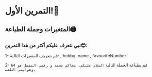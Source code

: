 # التمرين الأول!🌟
## المتغيرات وجملة الطباعة🖨

### نبي نتعرف عليكم أكثر من هذا التمرين😍:
1- قم بتعريف المتغيرات التالية: , hobby ,name , favouriteNumber

2- قم بطباعة الجملة  التالية
                                                                                                                                                                                ```
السلام عليكم، معاكم محمد و رقمي المفضل هو 64 وهوايتي اللعب.
                                                                                                                                                                                ```
